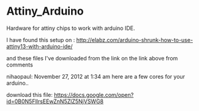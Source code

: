 Attiny_Arduino
==============

Hardware for attiny chips to work with arduino IDE.

I have found this setup on :
http://elabz.com/arduino-shrunk-how-to-use-attiny13-with-arduino-ide/

and these files I've downloaded from the link on the link above from comments


nihaopaul:
November 27, 2012 at 1:34 am
here are a few cores for your arduino..

download this file: https://docs.google.com/open?id=0B0N5FlIrsEEwZnN5ZlZ5NjVSWG8
